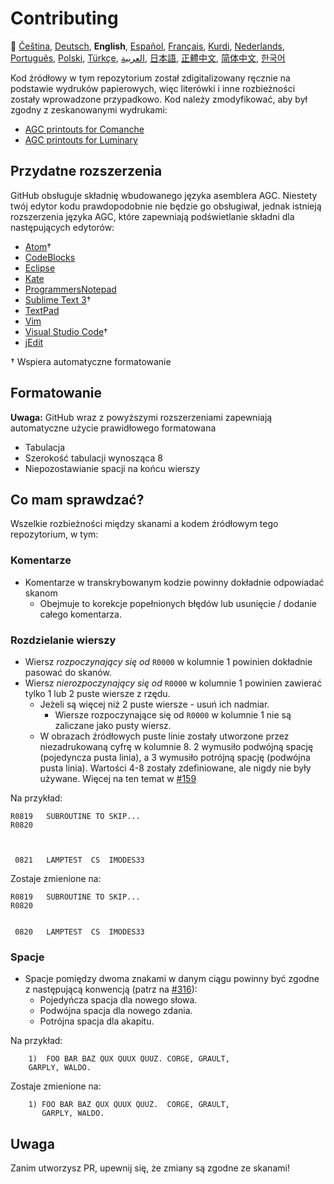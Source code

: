 # Contributing

🎌
[Čeština][CZ],
[Deutsch][DE],
**English**,
[Español][ES],
[Français][FR],
[Kurdi][KU],
[Nederlands][NL],
[Português][PT_BR],
[Polski][PL],
[Türkçe][TR],
[العربية][AR],
[日本語][JA],
[正體中文][ZH_TW],
[简体中文][ZH_CN],
[한국어][KO_KR]

[AR]:CONTRIBUTING.ar.md
[CZ]:CONTRIBUTING.cz.md
[DE]:CONTRIBUTING.de.md
[EN]:CONTRIBUTING.md
[ES]:CONTRIBUTING.es.md
[FR]:CONTRIBUTING.fr.md
[JA]:CONTRIBUTING.ja.md
[KO_KR]:CONTRIBUTING.ko_kr.md
[KU]:CONTRIBUTING.ku.md
[NL]:CONTRIBUTING.nl.md
[PT_BR]:CONTRIBUTING.pt_br.md
[PL]:CONTRIBUTING.pl.md
[TR]:CONTRIBUTING.tr.md
[ZH_CN]:CONTRIBUTING.zh_cn.md
[ZH_TW]:CONTRIBUTING.zh_tw.md

Kod źródłowy w tym repozytorium został zdigitalizowany ręcznie na podstawie wydruków papierowych, więc literówki i inne rozbieżności zostały wprowadzone przypadkowo. Kod należy zmodyfikować, aby był zgodny z zeskanowanymi wydrukami:

- [AGC printouts for Comanche][8]
- [AGC printouts for Luminary][9]

## Przydatne rozszerzenia

GitHub obsługuje składnię wbudowanego języka asemblera AGC. Niestety twój edytor kodu prawdopodobnie nie będzie go obsługiwał, jednak istnieją rozszerzenia języka AGC, które zapewniają podświetlanie składni dla następujących edytorów:

- [Atom][Atom]†
- [CodeBlocks][CodeBlocks]
- [Eclipse][Eclipse]
- [Kate][Kate]
- [ProgrammersNotepad][ProgrammersNotepad]
- [Sublime Text 3][Sublime Text]†
- [TextPad][TextPad]
- [Vim][Vim]
- [Visual Studio Code][VisualStudioCode]†
- [jEdit][jEdit]

† Wspiera automatyczne formatowanie

[Atom]:https://github.com/Alhadis/language-agc
[CodeBlocks]:https://github.com/virtualagc/virtualagc/tree/master/Contributed/SyntaxHighlight/CodeBlocks
[Eclipse]:https://github.com/virtualagc/virtualagc/tree/master/Contributed/SyntaxHighlight/Eclipse
[Kate]:https://github.com/virtualagc/virtualagc/tree/master/Contributed/SyntaxHighlight/Kate
[ProgrammersNotepad]:https://github.com/virtualagc/virtualagc/tree/master/Contributed/SyntaxHighlight/ProgrammersNotepad
[Sublime Text]:https://github.com/jimlawton/AGC-Assembly
[TextPad]:https://github.com/virtualagc/virtualagc/tree/master/Contributed/SyntaxHighlight/TextPad
[Vim]:https://github.com/wsdjeg/vim-assembly
[VisualStudioCode]:https://github.com/wopian/agc-assembly
[jEdit]:https://github.com/virtualagc/virtualagc/tree/master/Contributed/SyntaxHighlight/jEdit

## Formatowanie

**Uwaga:** GitHub wraz z powyższymi rozszerzeniami zapewniają automatyczne użycie prawidłowego formatowana

- Tabulacja
- Szerokość tabulacji wynosząca 8
- Niepozostawianie spacji na końcu wierszy

## Co mam sprawdzać?

Wszelkie rozbieżności między skanami a kodem źródłowym tego repozytorium, w tym:

### Komentarze

- Komentarze w transkrybowanym kodzie powinny dokładnie odpowiadać skanom
  - Obejmuje to korekcje popełnionych błędów lub usunięcie / dodanie całego komentarza.

### Rozdzielanie wierszy

- Wiersz *rozpoczynający się od* `R0000` w kolumnie 1 powinien dokładnie pasować do skanów.
- Wiersz *nierozpoczynający się od* `R0000` w kolumnie 1 powinien zawierać tylko 1 lub 2 puste wiersze z rzędu.
  - Jeżeli są więcej niż 2 puste wiersze - usuń ich nadmiar.
    - Wiersze rozpoczynające się od `R0000` w kolumnie 1 nie są zaliczane jako pusty wiersz.
  - W obrazach źródłowych puste linie zostały utworzone przez niezadrukowaną cyfrę w kolumnie 8. 2 wymusiło podwójną spację (pojedyncza pusta linia), a 3 wymusiło potrójną spację (podwójna pusta linia). Wartości 4-8 zostały zdefiniowane, ale nigdy nie były używane. Więcej na ten temat w [#159][7]

Na przykład:

```plain
R0819   SUBROUTINE TO SKIP...
R0820



 0821   LAMPTEST  CS  IMODES33
```

Zostaje zmienione na:

```plain
R0819   SUBROUTINE TO SKIP...
R0820


 0820   LAMPTEST  CS  IMODES33
```

### Spacje

- Spacje pomiędzy dwoma znakami w danym ciągu powinny być zgodne z następującą konwencją (patrz na [#316][10]):
  - Pojedyńcza spacja dla nowego słowa.
  - Podwójna spacja dla nowego zdania.
  - Potrójna spacja dla akapitu.

Na przykład:

```plain
	1)  FOO BAR BAZ QUX QUUX QUUZ. CORGE, GRAULT,
	GARPLY, WALDO.
```

Zostaje zmienione na:

```plain
	1) FOO BAR BAZ QUX QUUX QUUZ.  CORGE, GRAULT,
	   GARPLY, WALDO.
```

## Uwaga

Zanim utworzysz PR, upewnij się, że zmiany są zgodne ze skanami!

[0]:https://github.com/chrislgarry/Apollo-11/pull/new/master
[1]:http://www.ibiblio.org/apollo/ScansForConversion/Luminary099/
[2]:http://www.ibiblio.org/apollo/ScansForConversion/Comanche055/
[6]:https://github.com/wopian/agc-assembly#user-settings
[7]:https://github.com/chrislgarry/Apollo-11/issues/159
[8]:http://www.ibiblio.org/apollo/ScansForConversion/Comanche055/
[9]:http://www.ibiblio.org/apollo/ScansForConversion/Luminary099/
[10]:https://github.com/chrislgarry/Apollo-11/pull/316#pullrequestreview-102892741
